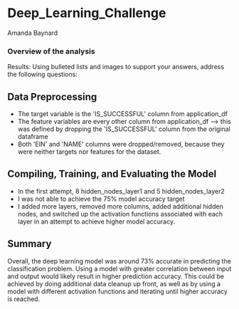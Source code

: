 # Deep_Learning_Challenge
Amanda Baynard

### Overview of the analysis

Results: Using bulleted lists and images to support your answers, address the following questions:

## Data Preprocessing

* The target variable is the 'IS_SUCCESSFUL' column from application_df
* The feature variables are every other column from application_df --> this was defined by dropping the 'IS_SUCCESSFUL' column from the original dataframe
* Both 'EIN' and 'NAME' columns were dropped/removed, because they were neither targets nor features for the dataset.

## Compiling, Training, and Evaluating the Model

* In the first attempt, 8 hidden_nodes_layer1 and 5 hidden_nodes_layer2
* I was not able to achieve the 75% model accuracy target
* I added more layers, removed more columns, added additional hidden nodes, and switched up the activation functions associated with each layer in an attempt to achieve higher model accuracy.

## Summary

Overall, the deep learning model was around 73% accurate in predicting the classification problem. Using a model with greater correlation between input and output would likely result in higher prediction accuracy. This could be achieved by doing additional data cleanup up front, as well as by using a model with different activation functions and iterating until higher accuracy is reached.
